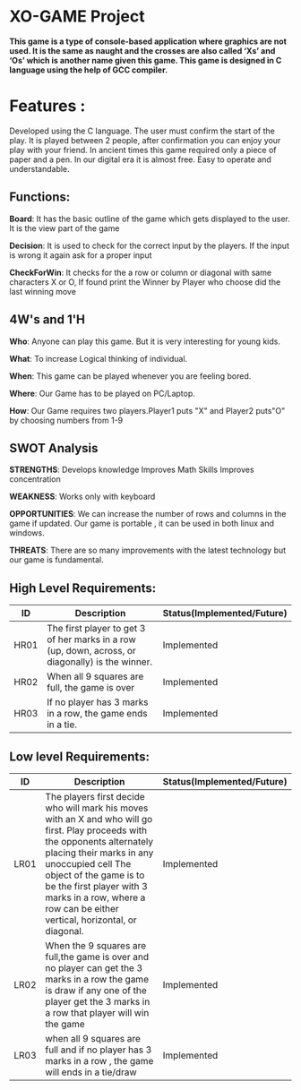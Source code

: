 # XO-GAME Project

**This game is a type of console-based application where graphics are not used. It is the same as naught and the crosses are also called ‘Xs’ and ‘Os’ which is another name given this game. This game is designed in C language using the help of GCC compiler.**

# Features :

Developed using the C language.
The user must confirm the start of the play.
It is played between 2 people, after confirmation you can enjoy your play with your friend.
In ancient times this game required only a piece of paper and a pen. In our digital era it is almost free.
Easy to operate and understandable.

## **Functions:**

**Board**: It has the basic outline of the game which gets displayed to the user.
It is the view part of the game

**Decision**: It is used to check for the correct input by the players. If the input
is wrong it again ask for a proper input

**CheckForWin**: It checks for the a row or column or diagonal with same
characters X or O, If found print the Winner by Player who
choose did the last winning move

## 4W's and 1'H

**Who**: Anyone can play this game. But it is very interesting for young kids.

**What**: To increase Logical thinking of individual.

**When**: This game can be played whenever you are feeling bored.

**Where**: Our Game has to be played on PC/Laptop.

**How**:    Our Game requires two players.Player1 puts "X" and Player2 puts"O" by choosing numbers from 1-9


## SWOT Analysis

**STRENGTHS**:
Develops knowledge
Improves Math Skills
Improves concentration

**WEAKNESS**:
Works only with keyboard

**OPPORTUNITIES**:
We can increase the number of rows and columns in the game if updated.
Our game is portable , it can be used in both linux and windows. 

**THREATS**:
There are so many improvements with the latest technology but our game is fundamental.

## High Level Requirements:

| ID   |Description|Status(Implemented/Future)|
|------|-----------|------|
| HR01 |   The first player to get 3 of her marks in a row (up, down, across, or diagonally) is the winner.        |  Implemented    |
| HR02 | When all 9 squares are full, the game is over          |    Implemented |
| HR03 |  If no player has 3 marks in a row, the game ends in a tie.         |   Implemented  |


## Low level Requirements:

| ID   |Description|Status(Implemented/Future) |
|------|-----------|------ |
| LR01 | The players first decide who will mark his moves with an X and who will go first. Play proceeds with the opponents alternately placing their marks in any unoccupied               cell The object of the game is to be the first player with 3 marks in a row, where a row can be either vertical, horizontal, or diagonal.                              | Implemented     |
| LR02 |  When the 9 squares are full,the game is over and no player can get the 3 marks in a row the game is draw if any one of the player get the 3 marks in a row that player will win the game         |  Implemented   |
| LR03 |    when all 9 squares are full and if no player has 3 marks in a row , the game will ends in a tie/draw       |    Implemented   |

